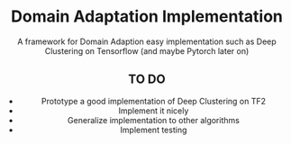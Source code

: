 <div align="center">

# Domain Adaptation Implementation

A framework for Domain Adaption easy implementation such as Deep Clustering on Tensorflow (and maybe Pytorch later on)

## TO DO
- Prototype a good implementation of Deep Clustering on TF2
- Implement it nicely
- Generalize implementation to other algorithms
- Implement testing

